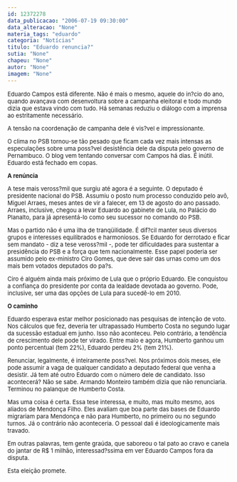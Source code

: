 ```yaml
---
id: 12372278
data_publicacao: "2006-07-19 09:30:00"
data_alteracao: "None"
materia_tags: "eduardo"
categoria: "Notícias"
titulo: "Eduardo renuncia?"
sutia: "None"
chapeu: "None"
autor: "None"
imagem: "None"
---
```

<p><FONT size=2></p>
<p><P>Eduardo Campos está diferente. Não é mais o mesmo, aquele do in?cio do ano, quando avançava com desenvoltura sobre a campanha eleitoral e todo mundo dizia que estava vindo com tudo. Há semanas reduziu o diálogo com a imprensa ao estritamente necessário.</P></p>
<p><P>A tensão na coordenação de campanha dele é vis?vel e impressionante. </P></p>
<p><P>O clima no PSB tornou-se tão pesado que ficam cada vez mais intensas as especulações sobre uma poss?vel desistência dele da disputa pelo governo de Pernambuco. O blog vem tentando conversar com Campos há dias. É inútil. Eduardo está fechado em copas.</P><B></p>
<p><P>A renúncia</P></B></p>
<p><P>A tese mais veross?mil que surgiu até agora é a seguinte. O deputado é presidente nacional do PSB. Assumiu o posto num processo conduzido pelo avô, Miguel Arraes, meses antes de vir a falecer, em 13 de agosto do ano passado. Arraes, inclusive, chegou a levar Eduardo ao gabinete de Lula, no Palácio do Planalto, para já apresentá-lo como seu sucessor no comando do PSB.</P></p>
<p><P>Mas o partido não é uma ilha de tranqüilidade. É dif?cil manter seus diversos grupos e interesses equilibrados e harmoniosos. Se Eduardo for derrotado e ficar sem mandato - diz a tese veross?mil -, pode ter dificuldades para sustentar a presidência do PSB e a força que tem nacionalmente. Esse papel poderia ser assumido pelo ex-ministro Ciro Gomes, que deve sair das urnas como um dos mais bem votados deputados do pa?s.</P></p>
<p><P>Ciro é alguém ainda mais próximo de Lula que o próprio Eduardo. Ele conquistou a confiança do presidente por conta da lealdade devotada ao governo. Pode, inclusive, ser uma das opções de Lula para sucedê-lo em 2010.</P><B></p>
<p><P>O caminho</P></B></p>
<p><P>Eduardo esperava estar melhor posicionado nas pesquisas de intenção de voto. Nos cálculos que fez, deveria ter ultrapassado Humberto Costa no segundo lugar da sucessão estadual em junho. Isso não aconteceu. Pelo contrário, a tendência de crescimento dele pode ter virado. Entre maio e agora, Humberto ganhou um ponto percentual (tem 22%), Eduardo perdeu 2% (tem 21%).</P></p>
<p><P>Renunciar, legalmente, é inteiramente poss?vel. Nos próximos dois meses, ele pode assumir a vaga de qualquer candidato a deputado federal que venha a desistir. Já tem até outro Eduardo com o número dele de candidato. Isso acontecerá? Não se sabe. Armando Monteiro também dizia que não renunciaria. Terminou no palanque de Humberto Costa.</P></p>
<p><P>Mas uma coisa é certa. Essa tese interessa, e muito, mas muito mesmo, aos aliados de Mendonça Filho. Eles avaliam que boa parte das bases de Eduardo migrariam para Mendonça e não para Humberto, no primeiro ou no segundo turnos. Já o contrário não aconteceria. O pessoal dali é ideologicamente mais travado.</P></p>
<p><P>Em outras palavras, tem gente graúda, que saboreou o tal pato ao cravo e canela do jantar de R$ 1 milhão, interessad?ssima em ver Eduardo Campos fora da disputa.</P></p>
<p><P>Esta eleição promete.</P></FONT> </p>

